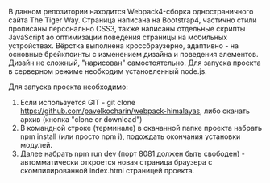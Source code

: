 В данном репозитории находится Webpack4-сборка одностраничного сайта The Tiger Way. Страницa написанa на Bootstrap4, частично стили прописаны персонально CSS3, также написаны отдельные скрипты JavaScript ао оптимизации поведения страницы на мобильных устройствах. Вёрстка выполнена кроссбраузерно, адаптивно - на основные брейкпоинты с изменением дизайна и поведения элементов.  Дизайн не сложный, "нарисован" самостоятельно. Для запуска проекта в серверном режиме необходим установленный node.js.

Для запуска проекта необходимо:

1. Если используется GIT - git clone https://github.com/pavelkocharin/webpack-himalayas, либо скачать архив (кнопка "clone or download")
2. В командной строке (терминале) в скачанной папке проекта набрать npm install (или просто npm i), подождать окончания установки модулей.
3. Далее набрать npm run dev (порт 8081 должен быть свободен) - автомматически откроется новая страница браузера с скомпилированной index.html страницей проекта. 